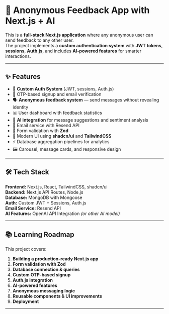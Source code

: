 # 📨 Anonymous Feedback App with Next.js + AI

This is a **full-stack Next.js application** where any anonymous user can send feedback to any other user.  
The project implements a **custom authentication system** with **JWT tokens**, **sessions**, **Auth.js**, and includes **AI-powered features** for smarter interactions.

---

## ✨ Features
- 🔐 **Custom Auth System** (JWT, sessions, Auth.js)
- 📧 OTP-based signup and email verification
- 🗣 **Anonymous feedback system** — send messages without revealing identity
- 📊 User dashboard with feedback statistics
- 🤖 **AI integration** for message suggestions and sentiment analysis
- 📩 Email service with Resend API
- 🎯 Form validation with **Zod**
- 🎨 Modern UI using **shadcn/ui** and **TailwindCSS**
- ⚡ Database aggregation pipelines for analytics
- 🖼 Carousel, message cards, and responsive design

---

## 🛠 Tech Stack
**Frontend:** Next.js, React, TailwindCSS, shadcn/ui  
**Backend:** Next.js API Routes, Node.js  
**Database:** MongoDB with Mongoose  
**Auth:** Custom JWT + Sessions, Auth.js  
**Email Service:** Resend API  
**AI Features:** OpenAI API Integration *(or other AI model)*

---

## 📚 Learning Roadmap
This project covers:
1. **Building a production-ready Next.js app**
2. **Form validation with Zod**
3. **Database connection & queries**
4. **Custom OTP-based signup**
5. **Auth.js integration**
6. **AI-powered features**
7. **Anonymous messaging logic**
8. **Reusable components & UI improvements**
9. **Deployment**

---

